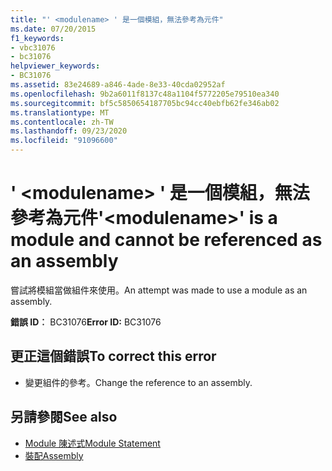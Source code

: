 ```yaml
---
title: "' <modulename> ' 是一個模組，無法參考為元件"
ms.date: 07/20/2015
f1_keywords:
- vbc31076
- bc31076
helpviewer_keywords:
- BC31076
ms.assetid: 83e24689-a846-4ade-8e33-40cda02952af
ms.openlocfilehash: 9b2a6011f8137c48a1104f5772205e79510ea340
ms.sourcegitcommit: bf5c5850654187705bc94cc40ebfb62fe346ab02
ms.translationtype: MT
ms.contentlocale: zh-TW
ms.lasthandoff: 09/23/2020
ms.locfileid: "91096600"
---
```

# <a name="modulename-is-a-module-and-cannot-be-referenced-as-an-assembly"></a><span data-ttu-id="6728d-102">' \<modulename> ' 是一個模組，無法參考為元件</span><span class="sxs-lookup"><span data-stu-id="6728d-102">'\<modulename>' is a module and cannot be referenced as an assembly</span></span>

<span data-ttu-id="6728d-103">嘗試將模組當做組件來使用。</span><span class="sxs-lookup"><span data-stu-id="6728d-103">An attempt was made to use a module as an assembly.</span></span>  
  
 <span data-ttu-id="6728d-104">**錯誤 ID︰** BC31076</span><span class="sxs-lookup"><span data-stu-id="6728d-104">**Error ID:** BC31076</span></span>  
  
## <a name="to-correct-this-error"></a><span data-ttu-id="6728d-105">更正這個錯誤</span><span class="sxs-lookup"><span data-stu-id="6728d-105">To correct this error</span></span>  
  
- <span data-ttu-id="6728d-106">變更組件的參考。</span><span class="sxs-lookup"><span data-stu-id="6728d-106">Change the reference to an assembly.</span></span>  
  
## <a name="see-also"></a><span data-ttu-id="6728d-107">另請參閱</span><span class="sxs-lookup"><span data-stu-id="6728d-107">See also</span></span>

- [<span data-ttu-id="6728d-108">Module 陳述式</span><span class="sxs-lookup"><span data-stu-id="6728d-108">Module Statement</span></span>](../language-reference/statements/module-statement.md)
- [<span data-ttu-id="6728d-109">裝配</span><span class="sxs-lookup"><span data-stu-id="6728d-109">Assembly</span></span>](../language-reference/modifiers/assembly.md)
